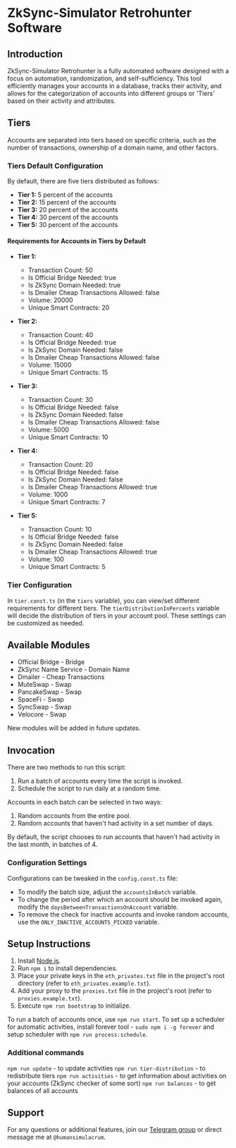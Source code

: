 # ZkSync-Simulator Retrohunter Software

## Introduction
ZkSync-Simulator Retrohunter is a fully automated software designed with a focus on automation, randomization, and self-sufficiency. This tool efficiently manages your accounts in a database, tracks their activity, and allows for the categorization of accounts into different groups or 'Tiers' based on their activity and attributes.

## Tiers

Accounts are separated into tiers based on specific criteria, such as the number of transactions, ownership of a domain name, and other factors.

### Tiers Default Configuration

By default, there are five tiers distributed as follows:

- **Tier 1:** 5 percent of the accounts
- **Tier 2:** 15 percent of the accounts
- **Tier 3:** 20 percent of the accounts
- **Tier 4:** 30 percent of the accounts
- **Tier 5:** 30 percent of the accounts

#### Requirements for Accounts in Tiers by Default

- **Tier 1:**
  - Transaction Count: 50
  - Is Official Bridge Needed: true
  - Is ZkSync Domain Needed: true
  - Is Dmailer Cheap Transactions Allowed: false
  - Volume: 20000
  - Unique Smart Contracts: 20

- **Tier 2:**
  - Transaction Count: 40
  - Is Official Bridge Needed: true
  - Is ZkSync Domain Needed: false
  - Is Dmailer Cheap Transactions Allowed: false
  - Volume: 15000
  - Unique Smart Contracts: 15

- **Tier 3:**
  - Transaction Count: 30
  - Is Official Bridge Needed: false
  - Is ZkSync Domain Needed: false
  - Is Dmailer Cheap Transactions Allowed: false
  - Volume: 5000
  - Unique Smart Contracts: 10

- **Tier 4:**
  - Transaction Count: 20
  - Is Official Bridge Needed: false
  - Is ZkSync Domain Needed: false
  - Is Dmailer Cheap Transactions Allowed: true
  - Volume: 1000
  - Unique Smart Contracts: 7

- **Tier 5:**
  - Transaction Count: 10
  - Is Official Bridge Needed: false
  - Is ZkSync Domain Needed: false
  - Is Dmailer Cheap Transactions Allowed: true
  - Volume: 100
  - Unique Smart Contracts: 5

### Tier Configuration

In `tier.const.ts` (in the `tiers` variable), you can view/set different requirements for different tiers. The `tierDistributionInPercents` variable will decide the distribution of tiers in your account pool. These settings can be customized as needed.

## Available Modules

- Official Bridge - Bridge
- ZkSync Name Service - Domain Name
- Dmailer - Cheap Transactions
- MuteSwap - Swap
- PancakeSwap - Swap
- SpaceFi - Swap
- SyncSwap - Swap
- Velocore - Swap

New modules will be added in future updates.

## Invocation

There are two methods to run this script:

1. Run a batch of accounts every time the script is invoked.
2. Schedule the script to run daily at a random time.

Accounts in each batch can be selected in two ways:

1. Random accounts from the entire pool.
2. Random accounts that haven't had activity in a set number of days.

By default, the script chooses to run accounts that haven't had activity in the last month, in batches of 4.

### Configuration Settings

Configurations can be tweaked in the `config.const.ts` file:

- To modify the batch size, adjust the `accountsInBatch` variable.
- To change the period after which an account should be invoked again, modify the `daysBetweenTransactionsOnAccount` variable.
- To remove the check for inactive accounts and invoke random accounts, use the `ONLY_INACTIVE_ACCOUNTS_PICKED` variable.

## Setup Instructions

1. Install [Node.js](https://nodejs.org/en/download).
2. Run `npm i` to install dependencies.
3. Place your private keys in the `eth_privates.txt` file in the project's root directory (refer to `eth_privates.example.txt`).
4. Add your proxy to the `proxies.txt` file in the project's root (refer to `proxies.example.txt`).
5. Execute `npm run bootstrap` to initialize.

To run a batch of accounts once, use `npm run start`.
To set up a scheduler for automatic activities, install forever tool - `sudo npm i -g forever` and setup scheduler with `npm run process:schedule`.

### Additional commands
`npm run update` - to update activities 
`npm run tier-distribution` - to redistribute tiers 
`npm run activities` - to get information about activities on your accounts (ZkSync checker of some sort)
`npm run balances` - to get balances of all accounts


## Support

For any questions or additional features, join our [Telegram group](https://t.me/usersimulating) or direct message me at `@humansimulacrum`.
